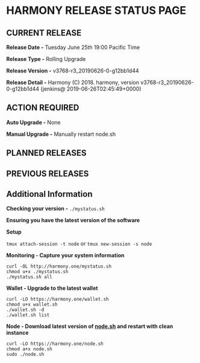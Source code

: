 # HARMONY RELEASE STATUS PAGE

## CURRENT RELEASE

**Release Date -** Tuesday June 25th 19:00 Pacific Time

**Release Type -** Rolling Upgrade

**Release Version -** v3768-r3_20190626-0-g12bb1d44

**Release Detail -** Harmony (C) 2018. harmony, version v3768-r3_20190626-0-g12bb1d44 (jenkins@ 2019-06-26T02:45:49+0000)


## ACTION REQUIRED
**Auto Upgrade -** None

**Manual Upgrade -**  Manually restart node.sh

## PLANNED RELEASES

## PREVIOUS RELEASES

## Additional Information

**Checking your version -** `./mystatus.sh`

**Ensuring you have the latest version of the software**

**Setup**

`tmux attach-session -t node` or `tmux new-session -s node`

**Monitoring - Capture your system information**
```
curl -OL http://harmony.one/mystatus.sh
chmod u+x ./mystatus.sh
./mystatus.sh all
```

**Wallet - Upgrade to the latest wallet**
```
curl -LO https://harmony.one/wallet.sh
chmod u+x wallet.sh
./wallet.sh -d
./wallet.sh list
```

**Node - Download latest version of [node.sh](https://harmony.one/node.sh) and restart with clean instance**
```
curl -LO https://harmony.one/node.sh
chmod a+x node.sh
sudo ./node.sh
```


